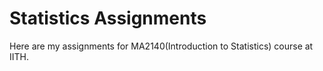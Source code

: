 # Statistics Assignments

Here are my assignments for MA2140(Introduction to Statistics) course at IITH.
